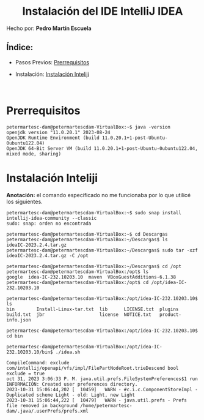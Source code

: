 <div aling="justify">

<div style="text-align: center; "> 

# Instalación del IDE IntelliJ IDEA

</div>

Hecho por: __Pedro Martín Escuela__

## Índice:

- Pasos Previos: [Prerrequisitos](#pre)

- Instalación: [Instalación Inteliji](#inst)

</br>

# Prerrequisitos <a name = "pre"></a>

```code
petermartesc-dam@petermartescdam-VirtualBox:~$ java -version
openjdk version "11.0.20.1" 2023-08-24
OpenJDK Runtime Environment (build 11.0.20.1+1-post-Ubuntu-0ubuntu122.04)
OpenJDK 64-Bit Server VM (build 11.0.20.1+1-post-Ubuntu-0ubuntu122.04, mixed mode, sharing)
```

# Instalación Inteliji <a name = "inst"></a>

__Anotación:__ el comando especificado no me funcionaba por lo que utilicé los siguientes.

```code
petermartesc-dam@petermartescdam-VirtualBox:~$ sudo snap install intellij-idea-community --classic
sudo: snap: orden no encontrada

petermartesc-dam@petermartescdam-VirtualBox:~$ cd Descargas
petermartesc-dam@petermartescdam-VirtualBox:~/Descargas$ ls
ideaIC-2023.2.4.tar.gz
petermartesc-dam@petermartescdam-VirtualBox:~/Descargas$ sudo tar -xzf ideaIC-2023.2.4.tar.gz -C /opt

petermartesc-dam@petermartescdam-VirtualBox:~/Descargas$ cd /opt
petermartesc-dam@petermartescdam-VirtualBox:/opt$ ls
google  idea-IC-232.10203.10  maven  VBoxGuestAdditions-6.1.38
petermartesc-dam@petermartescdam-VirtualBox:/opt$ cd /opt/idea-IC-232.10203.10

petermartesc-dam@petermartescdam-VirtualBox:/opt/idea-IC-232.10203.10$ ls
bin        Install-Linux-tar.txt  lib      LICENSE.txt  plugins
build.txt  jbr                    license  NOTICE.txt   product-info.json

petermartesc-dam@petermartescdam-VirtualBox:/opt/idea-IC-232.10203.10$ cd bin

petermartesc-dam@petermartescdam-VirtualBox:/opt/idea-IC-232.10203.10/bin$ ./idea.sh

CompileCommand: exclude com/intellij/openapi/vfs/impl/FilePartNodeRoot.trieDescend bool exclude = true
oct 31, 2023 3:06:33 P. M. java.util.prefs.FileSystemPreferences$1 run
INFORMACIÓN: Created user preferences directory.
2023-10-31 15:06:44,202 [  10459]   WARN - #c.i.c.ComponentStoreImpl - Duplicated scheme Light - old: Light, new Light
2023-10-31 15:06:44,222 [  10479]   WARN - java.util.prefs - Prefs file removed in background /home/petermartesc-dam/.java/.userPrefs/prefs.xml
```
